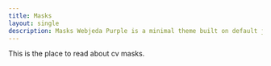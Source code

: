 ```yaml
---
title: Masks
layout: single
description: Masks Webjeda Purple is a minimal theme built on default jekyll theme. It is very light highly customizable. Suitable for minimal blogs.
---
```



This is the place to read about cv masks.
